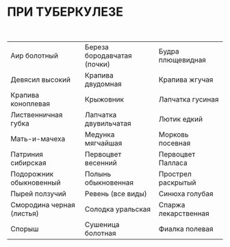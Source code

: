 # ПРИ ТУБЕРКУЛЕЗЕ

 

|                           |                             |                      |
|---------------------------|-----------------------------|----------------------|
| Аир болотный              | Береза бородавчатая (почки) | Будра плющевидная    |
| Девясил высокий           | Крапива двудомная           | Крапива жгучая       |
| Крапива коноплевая        | Крыжовник                   | Лапчатка гусиная     |
| Лиственничная губка       | Лапчатка двувильчатая       | Лютик едкий          |
| Мать-и-мачеха             | Медунка мягчайшая           | Морковь посевная     |
| Патриния сибирская        | Первоцвет весенний          | Первоцвет Палласа    |
| Подорожник обыкновенный   | Полынь обыкновенная         | Прострел раскрытый   |
| Пырей ползучий            | Ревень (все виды)           | Синюха голубая       |
| Смородина черная (листья) | Солодка уральская           | Спаржа лекарственная |
| Спорыш                    | Сушеница болотная           | Фиалка полевая       |
